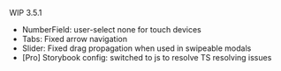WIP 3.5.1

- NumberField: user-select none for touch devices
- Tabs: Fixed arrow navigation
- Slider: Fixed drag propagation when used in swipeable modals
- [Pro] Storybook config: switched to js to resolve TS resolving issues
